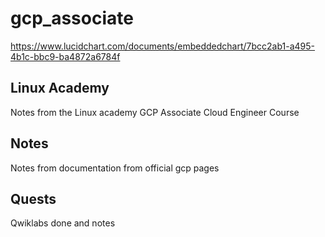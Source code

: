 # gcp_associate

https://www.lucidchart.com/documents/embeddedchart/7bcc2ab1-a495-4b1c-bbc9-ba4872a6784f

## Linux Academy

Notes from the Linux academy GCP Associate Cloud Engineer Course

## Notes

Notes from documentation from official gcp pages

## Quests

Qwiklabs done and notes
